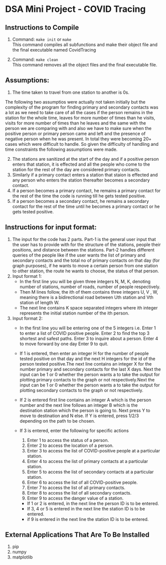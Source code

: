 # DSA Mini Project - COVID Tracing

## Instructions to Compile
 1.  Command: `make init`    or   `make`  
         This command compiles all subfunctions and make their object file and  the final executable named CovidTracing
<!-- 2.  Command:    make common.o
         This command compiles common.c and builds its object file common.o
 3.  Command:    make dijkstra.o
         This command compiles dijkstra.c and builds its object file dijkstra.o
 4.  Command:    make list.o
         This command compiles list.c and builds its object file list.o
 5.  Command:    make list1.o
         This command compiles list1.c and builds its object file list1.o
 6.  Command:    make person_queries.o
         This command compiles person_queries.c and builds its object file person_queries.o
 7.  Command:    make person.o
         This command compiles person.c and builds its object file person.o
 8.  Command:    make station.o
         This command compiles station.c and builds its object file station.o
 9.  Command:    make vector.o
         This command compiles vector.c and builds its object file vector.o -->
 2. Command:    `make clean`  
         This command removes all the object files and the final executable file.

## Assumptions:

1. The time taken to travel from one station to another is 0s.

The following two assumptios were actually not taken initially but the complexity of the program for finding primary and secondary contacts was a lot as we need to take care of all the cases if the person remains in the station for the whole time, leaves for more number of times than he visits, visits for more number of times than he leaves and the same with the person we are comparing with and also we have to make sure when the positive person or primary person came and left and the presence of negative person when he was present. In total they were becoming  20+ cases which were difficult to handle. So given the difficulty of handling and time constraints the following assumptions were made.

2. The stations are sanitized at the start of the day and if a positive person enters that station, it is effected and all the people who come to the station for the rest of the day are considered primary contacts.
3. Similarly if a primary contact enters a station that staion is effected and any person who enters the station thereafter becomes a secondary contact.
4. If a person becomes a primary contact, he remains a primary contact for the rest of the time the code is running till he gets tested positive.
5. If a person becomes a secondary contact, he remains a secondary contact for the rest of the time until he becomes a primary contact or he gets tested positive.



## Instructions for input format:

1. The input for the code has 2 parts. Part-1 is the general user input that the user has to provide with for the structure of the stations, people their positions, and distance between the stations. Part-2 handles different queries of the people like if the user wants the list of primary and secondary contacts and the total no of primary contacts on that day (for graph purposes), if he wants to move a certain person from one station to other station, the route he wants to choose, the status of that person.
2. Input format 1:
    - In the first line you will be given three integers
    N, M, K, denoting number of stations, number of
    roads, number of people respectively.
    - Then M lines follow, the ith of them contains three
    integers U, V , W, meaning there is a bidirectional
    road between Uth station and Vth station of length W.
    - The next line contains K space separated integers where 
    ith integer represents the initial station number of the 
    ith person.
3. Input format 2:
    - In the first line you will be entering one of the 5 integers i.e.
    Enter 1 to enter a list of COVID positive people.
    Enter 2 to find the top 3 shortest and safest paths.
    Enter 3 to inquire about a person.
    Enter 4 to move forward by one day
    Enter 9 to quit.
    - If 1 is entered, then enter an integer H for the number of people tested positive on that day and the next H integers for the id of the person tested positive.The next line contains an integer X for the number primary and secondary contacts for the last X days. Next the input can be 1 or 0 whether the person wants a to take the output for plotting primary contacts to the graph or not respectively.Next the input can be 1 or 0 whether the person wants a to take the output for plotting secondary contacts to the graph or not respectively.
    - If 2 is entered first line contains an integer A which is the person number and the next line follows an integer B which is the destination station which the person is going to. Next press Y to move to destination and N else. If Y is entered, press 1/2/3 depending on the path to be chosen. 
    - If 3 is entered, enter the following for specific actions
        1. Enter 1 to access the status of a person.
        2. Enter 2 to access the location of a person.
        3. Enter 3 to access the list of COVID-positive people at a particular station.
        4. Enter 4 to access the list of primary contacts at a particular station.
        5. Enter 5 to access the list of secondary contacts at a particular station.
        6. Enter 6 to access the list of all COVID-positive people.
        7. Enter 7 to access the list of all primary contacts.
        8. Enter 8 to access the list of all secondary contacts.
        9. Enter 9 to access the danger value of a station.
   
        - If 1 or 2 is entered, in the next line the person ID is to be entered.
        - If 3, 4 or 5 is entered in the next line the station ID is to be entered.
        - if 9 is entered in the next line the station ID is to be entered.

## External Applications That Are To Be Installed

1. pip
2. numpy
3. matplotlib


<!--2. A person, if declared a primary contact, will maintain the said status for 15 days from the time of contact with >
